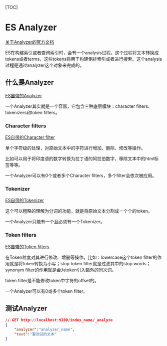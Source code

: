 [TOC]

# ES Analyzer

[关于Analyzer的官方文档](https://www.elastic.co/guide/en/elasticsearch/reference/current/analysis.html)

ES在构建索引或者查询索引时，会有一个analysis过程。这个过程将文本转换成tokens或者terms，这些tokens将用于构建倒排索引或者进行搜索。这个analysis过程是通过analyzer这个对象来完成的。

## 什么是Analyzer

[ES自带的Analyzer](https://www.elastic.co/guide/en/elasticsearch/reference/current/analysis-analyzers.html)

一个Analyzer其实就是一个容器，它包含三种底层模块：character filters、tokenizers和token filters。

### Character filters

[ES自带的Character filter](https://www.elastic.co/guide/en/elasticsearch/reference/current/analysis-charfilters.html)

单个字符级的处理，对原始文本中的字符进行增加、删除、修改等操作。

比如可以用于将印度语的数字转换为拉丁语的阿拉伯数字，移除文本中的html标签等等。

一个Analyzer可以有0个或者多个Character filters，多个filter会依次被应用。

### Tokenizer

[ES自带的Tokenizer](https://www.elastic.co/guide/en/elasticsearch/reference/current/analysis-tokenizers.html)

这个可以粗略的理解为分词的功能，就是将原始文本分割成一个个的token。

一个Analyzer只能有一个且必须有一个Tokenizer。

### Token filters

[ES自带的Token filters](https://www.elastic.co/guide/en/elasticsearch/reference/current/analysis-tokenfilters.html)

在Token粒度对其进行修改、增删等操作。比如：lowercase这个token filter的作用就是将token转换为小写；stop token filter就是过滤其中的stop words；synonym filter的作用就是会为token引入额外的同义词。

token filter是不能修改token中字符的offset的。

一个Analyzer可以有0或多个token filter。

## 测试Analyzer

```json
// GET http://localhost:9200/index_name/_analyze
{
    "analyzer":"analyzer_name",
    "text":"要测试的文本"
}
```
